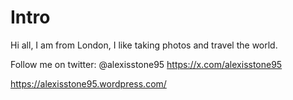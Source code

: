 # Intro

Hi all, I am from London, I like taking photos and travel the world.

Follow me on twitter: @alexisstone95
https://x.com/alexisstone95

https://alexisstone95.wordpress.com/

